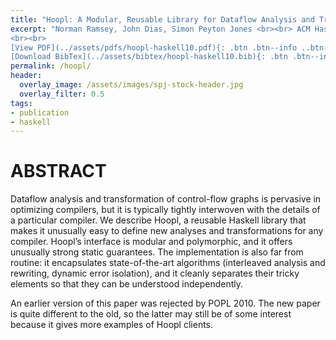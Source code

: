 ```yaml
---
title: "Hoopl: A Modular, Reusable Library for Dataflow Analysis and Transformation"
excerpt: "Norman Ramsey, John Dias, Simon Peyton Jones <br><br> ACM Haskell Symposium 2010
<br><br>
[View PDF](../assets/pdfs/hoopl-haskell10.pdf){: .btn .btn--info ..btn--large}
[Download BibTex](../assets/bibtex/hoopl-haskell10.bib){: .btn .btn--info ..btn--large}"
permalink: /hoopl/
header:
  overlay_image: /assets/images/spj-stock-header.jpg
  overlay_filter: 0.5
tags:
- publication
- haskell
---
```



# ABSTRACT

Dataflow analysis and transformation of control-flow graphs is pervasive in optimizing compilers, but it is typically tightly interwoven with the details of a particular compiler. We describe Hoopl, a reusable Haskell library that makes it unusually easy to define new analyses and transformations for any compiler. Hoopl’s interface is modular and polymorphic, and it offers unusually strong static guarantees. The implementation is also far from routine: it encapsulates state-of-the-art algorithms (interleaved analysis and rewriting, dynamic error isolation), and it cleanly separates their tricky elements so that they can be understood independently.

An earlier version of this paper was rejected by POPL 2010. The new paper is quite different to the old, so the latter may still be of some interest because it gives more examples of Hoopl clients.
